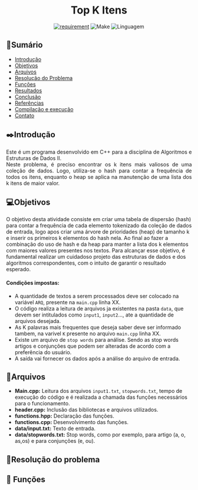 <h1 align="center" font-size="200em"><b> Top K Itens </b></h1>

<div align = "center" >
<!-- imagem -->

[![requirement](https://img.shields.io/badge/IDE-Visual%20Studio%20Code-informational)](https://code.visualstudio.com/docs/?dv=linux64_deb)
![Make](https://img.shields.io/badge/Compilacao-Make-orange)
![Linguagem](https://img.shields.io/badge/Linguagem-C%2B%2B-blue)
</div>

## 📌Sumário
- [Introdução](#Introdução)
- [Objetivos](#Objetivos)
- [Arquivos](#Arquivos)
- [Resolução do Problema](#Resolução-do-problema)
- [Funções](#Funções)
- [Resultados](#Resultados)
- [Conclusão](#Conclusão)
- [Referências](#Referências)
- [Compilação e execução](#Compilação-e-execução)
- [Contato](#Contato)

## ✒️Introdução
<p align="justify">
Este é um programa desenvolvido em C++ para a disciplina de Algoritmos e Estruturas de Dados II. <br>
Neste problema, é preciso encontrar os k itens mais valiosos de uma coleção de dados. Logo, utiliza-se o hash para contar a frequência de todos os itens, enquanto o heap se aplica na manutenção de uma lista dos k itens de maior valor.
</p>

## 💻Objetivos

O objetivo desta atividade consiste em criar uma tabela de dispersão (hash) para contar a frequência de cada elemento tokenizado
da coleção de dados de entrada, logo apos criar uma árvore de prioridades (heap) de tamanho k e inserir os primeiros k elementos do
hash nela. Ao final ao fazer a combinação do uso de hash e da heap para manter a lista dos k elementos com maiores valores presentes nos textos. Para alcançar esse objetivo, é fundamental realizar um cuidadoso projeto das estruturas de dados e dos algoritmos correspondentes, com o intuito de garantir o resultado esperado.

<strong><h4>Condições impostas: </h4></strong>
- A quantidade de textos a serem processados deve ser colocado na variável `ARQ`, presente na `main.cpp` linha XX.
- O código realiza a leitura de arquivos ja existentes na pasta `data`, que devem ser intitulados como `input1`, `input2`..., ate a quantidade de arquivos desejada.
- As K palavras mais frequentes que deseja saber deve ser informado tambem, na varivel `K` presente no arquivo `main.cpp` linha XX.
- Existe um arquivo de ```stop words``` para análise. Sendo as stop words artigos e conjunções que podem ser alteradas de acordo com a preferência do usuário.
- A saída vai fornecer os dados após a análise do arquivo de entrada.
 
## 📄Arquivos
- <strong>Main.cpp:</strong> Leitura dos arquivos ```input1.txt```, ```stopwords.txt```,  tempo de execução do código e é realizada a chamada das funções necessários para o funcionamento.
- <strong>header.cpp:</strong> Inclusão das bibliotecas e arquivos utilizados.
- <strong>functions.hpp:</strong> Declaração das funções.
- <strong>functions.cpp:</strong> Desenvolvimento das funções. 
- <strong>data/input.txt:</strong> Texto de entrada.
- <strong>data/stopwords.txt:</strong> Stop words, como por exemplo, para artigo (a, o, as,os) e para conjunções (e, ou).

## 🔨Resolução do problema

## 🔨 Funções
